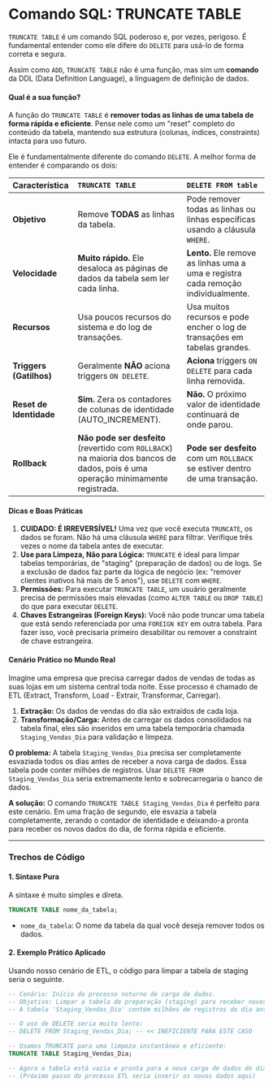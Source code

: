 # **Comando SQL: TRUNCATE TABLE**

`TRUNCATE TABLE` é um comando SQL poderoso e, por vezes, perigoso. É fundamental entender como ele difere do `DELETE` para usá-lo de forma correta e segura.

Assim como `ADD`, `TRUNCATE TABLE` não é uma função, mas sim um **comando** da DDL (Data Definition Language), a linguagem de definição de dados.

#### **Qual é a sua função?**

A função do `TRUNCATE TABLE` é **remover todas as linhas de uma tabela de forma rápida e eficiente**. Pense nele como um "reset" completo do conteúdo da tabela, mantendo sua estrutura (colunas, índices, constraints) intacta para uso futuro.

Ele é fundamentalmente diferente do comando `DELETE`. A melhor forma de entender é comparando os dois:

| Característica | `TRUNCATE TABLE` | `DELETE FROM table` |
| :--- | :--- | :--- |
| **Objetivo** | Remove **TODAS** as linhas da tabela. | Pode remover todas as linhas ou linhas específicas usando a cláusula `WHERE`. |
| **Velocidade** | **Muito rápido.** Ele desaloca as páginas de dados da tabela sem ler cada linha. | **Lento.** Ele remove as linhas uma a uma e registra cada remoção individualmente. |
| **Recursos** | Usa poucos recursos do sistema e do log de transações. | Usa muitos recursos e pode encher o log de transações em tabelas grandes. |
| **Triggers (Gatilhos)** | Geralmente **NÃO** aciona triggers `ON DELETE`. | **Aciona** triggers `ON DELETE` para cada linha removida. |
| **Reset de Identidade** | **Sim.** Zera os contadores de colunas de identidade (AUTO\_INCREMENT). | **Não.** O próximo valor de identidade continuará de onde parou. |
| **Rollback** | **Não pode ser desfeito** (revertido com `ROLLBACK`) na maioria dos bancos de dados, pois é uma operação minimamente registrada. | **Pode ser desfeito** com um `ROLLBACK` se estiver dentro de uma transação. |

#### **Dicas e Boas Práticas**

1.  **CUIDADO: É IRREVERSÍVEL\!** Uma vez que você executa `TRUNCATE`, os dados se foram. Não há uma cláusula `WHERE` para filtrar. Verifique três vezes o nome da tabela antes de executar.
2.  **Use para Limpeza, Não para Lógica:** `TRUNCATE` é ideal para limpar tabelas temporárias, de "staging" (preparação de dados) ou de logs. Se a exclusão de dados faz parte da lógica de negócio (ex: "remover clientes inativos há mais de 5 anos"), use `DELETE` com `WHERE`.
3.  **Permissões:** Para executar `TRUNCATE TABLE`, um usuário geralmente precisa de permissões mais elevadas (como `ALTER TABLE` ou `DROP TABLE`) do que para executar `DELETE`.
4.  **Chaves Estrangeiras (Foreign Keys):** Você não pode truncar uma tabela que está sendo referenciada por uma `FOREIGN KEY` em outra tabela. Para fazer isso, você precisaria primeiro desabilitar ou remover a constraint de chave estrangeira.

#### **Cenário Prático no Mundo Real**

Imagine uma empresa que precisa carregar dados de vendas de todas as suas lojas em um sistema central toda noite. Esse processo é chamado de ETL (Extract, Transform, Load - Extrair, Transformar, Carregar).

1.  **Extração:** Os dados de vendas do dia são extraídos de cada loja.
2.  **Transformação/Carga:** Antes de carregar os dados consolidados na tabela final, eles são inseridos em uma tabela temporária chamada `Staging_Vendas_Dia` para validação e limpeza.

**O problema:** A tabela `Staging_Vendas_Dia` precisa ser completamente esvaziada todos os dias antes de receber a nova carga de dados. Essa tabela pode conter milhões de registros. Usar `DELETE FROM Staging_Vendas_Dia` seria extremamente lento e sobrecarregaria o banco de dados.

**A solução:** O comando `TRUNCATE TABLE Staging_Vendas_Dia` é perfeito para este cenário. Em uma fração de segundo, ele esvazia a tabela completamente, zerando o contador de identidade e deixando-a pronta para receber os novos dados do dia, de forma rápida e eficiente.

-----

### **Trechos de Código**

#### 1\. Sintaxe Pura

A sintaxe é muito simples e direta.

```sql
TRUNCATE TABLE nome_da_tabela;
```

  * `nome_da_tabela`: O nome da tabela da qual você deseja remover todos os dados.

#### 2\. Exemplo Prático Aplicado

Usando nosso cenário de ETL, o código para limpar a tabela de staging seria o seguinte.

```sql
-- Cenário: Início do processo noturno de carga de dados.
-- Objetivo: Limpar a tabela de preparação (staging) para receber novos dados.
-- A tabela 'Staging_Vendas_Dia' contém milhões de registros do dia anterior.

-- O uso de DELETE seria muito lento:
-- DELETE FROM Staging_Vendas_Dia; -- << INEFICIENTE PARA ESTE CASO

-- Usamos TRUNCATE para uma limpeza instantânea e eficiente:
TRUNCATE TABLE Staging_Vendas_Dia;

-- Agora a tabela está vazia e pronta para a nova carga de dados do dia.
-- (Próximo passo do processo ETL seria inserir os novos dados aqui)
```
